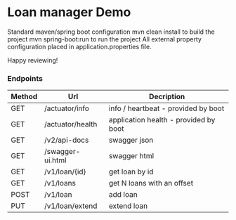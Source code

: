 # Loan manager Demo
Standard maven/spring boot configuration
mvn clean install to build the project
mvn spring-boot:run to run the project
All external property configuration placed in application.properties file. 

Happy reviewing!

### Endpoints

| Method | Url | Decription |
| ------ | --- | ---------- |
| GET    |/actuator/info  | info / heartbeat - provided by boot |
| GET    |/actuator/health| application health - provided by boot |
| GET    |/v2/api-docs    | swagger json |
| GET    |/swagger-ui.html| swagger html |
| GET    |/v1/loan/{id}| get loan by id |
| GET    |/v1/loans    | get N loans with an offset|
| POST   |/v1/loan     | add loan|
| PUT    |/v1/loan/extend     | extend loan|
